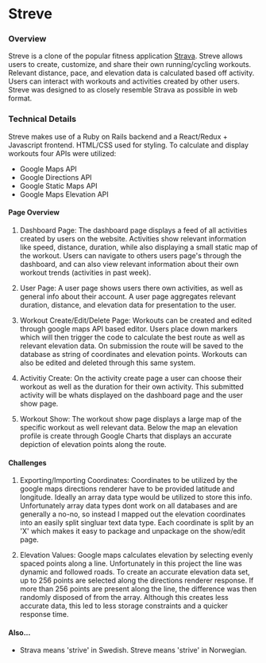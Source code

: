 # Streve
### Overview

Streve is a clone of the popular fitness application [Strava](https://www.strava.com/). Streve allows users to create, customize, and share their own running/cycling workouts. Relevant distance, pace, and elevation data is calculated based off activity. Users can interact with workouts and activities created by other users. Streve was designed to as closely resemble Strava as possible in web format.

### Technical Details

Streve makes use of a Ruby on Rails backend and a React/Redux + Javascript frontend. HTML/CSS used for styling. 
To calculate and display workouts four APIs were utilized:
- Google Maps API
- Google Directions API 
- Google Static Maps API
- Google Maps Elevation API 

#### Page Overview

1. Dashboard Page:
    The dashboard page displays a feed of all activities created by users on the website. Activities show relevant information like speed, distance, duration, while also displaying a small static map of the workout. Users can navigate to others users page's through the dashboard, and can also view relevant information about their own workout trends (activities in past week).

2. User Page:
    A user page shows users there own activities, as well as general info about their account. A user page aggregates relevant duration, distance, and elevation data for presentation to the user.

3. Workout Create/Edit/Delete Page:
    Workouts can be created and edited through google maps API based editor. Users place down markers which will then trigger the code to calculate the best route as well as relevant elevation data. On submission the route will be saved to the database as string of coordinates and elevation points. Workouts can also be edited and deleted through this same system.

4. Activitiy Create:
    On the activity create page a user can choose their workout as well as the duration for their own activity. This submitted activity will be whats displayed on the dashboard page and the user show page. 

5. Workout Show:
    The workout show page displays a large map of the specific workout as well relevant data. Below the map an elevation profile is create through Google Charts that displays an accurate depiction of elevation points along the route.

#### Challenges

1. Exporting/Importing Coordinates:
    Coordinates to be utilized by the google maps directions renderer have to be provided latitude and longitude. Ideally an array data type would be utilized to store this info. Unfortunately array data types dont work on all databases and are generally a no-no, so instead I mapped out the elevation coordinates into an easily split singluar text data type. Each coordinate is split by an 'X' which makes it easy to package and unpackage on the show/edit page.
    
2. Elevation Values:
    Google maps calculates elevation by selecting evenly spaced points along a line. Unfortunately in this project the line was dynamic and followed roads. To create an accurate elevation data set, up to 256 points are selected along the directions renderer response. If more than 256 points are present along the line, the difference was then randomly disposed of from the array. Although this creates less accurate data, this led to less storage constraints and a quicker response time.

#### Also...
- Strava means 'strive' in Swedish. Streve means 'strive' in Norwegian.
